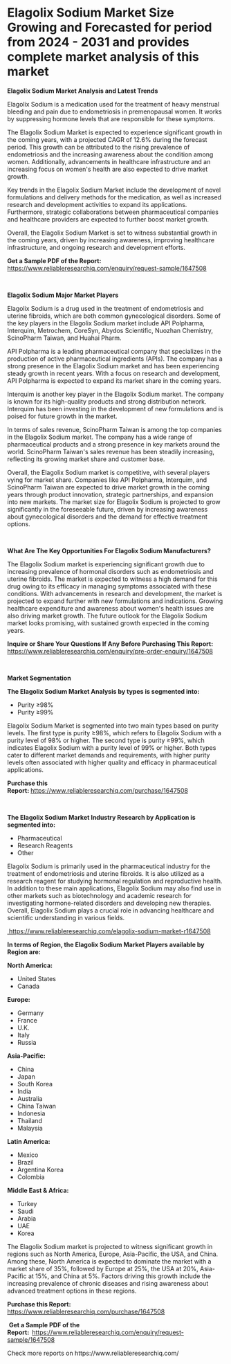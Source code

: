 <p><h1>Elagolix Sodium Market Size Growing and Forecasted for period from 2024 - 2031 and provides complete market analysis of this market</h1></p><p><strong>Elagolix Sodium Market Analysis and Latest Trends</strong></p>
<p><p>Elagolix Sodium is a medication used for the treatment of heavy menstrual bleeding and pain due to endometriosis in premenopausal women. It works by suppressing hormone levels that are responsible for these symptoms.</p><p>The Elagolix Sodium Market is expected to experience significant growth in the coming years, with a projected CAGR of 12.6% during the forecast period. This growth can be attributed to the rising prevalence of endometriosis and the increasing awareness about the condition among women. Additionally, advancements in healthcare infrastructure and an increasing focus on women's health are also expected to drive market growth.</p><p>Key trends in the Elagolix Sodium Market include the development of novel formulations and delivery methods for the medication, as well as increased research and development activities to expand its applications. Furthermore, strategic collaborations between pharmaceutical companies and healthcare providers are expected to further boost market growth.</p><p>Overall, the Elagolix Sodium Market is set to witness substantial growth in the coming years, driven by increasing awareness, improving healthcare infrastructure, and ongoing research and development efforts.</p></p>
<p><strong>Get a Sample PDF of the Report:&nbsp;</strong> <a href="https://www.reliableresearchiq.com/enquiry/request-sample/1647508">https://www.reliableresearchiq.com/enquiry/request-sample/1647508</a></p>
<p>&nbsp;</p>
<p><strong>Elagolix Sodium Major Market Players</strong></p>
<p><p>Elagolix Sodium is a drug used in the treatment of endometriosis and uterine fibroids, which are both common gynecological disorders. Some of the key players in the Elagolix Sodium market include API Polpharma, Interquim, Metrochem, CoreSyn, Abydos Scientific, Nuozhan Chemistry, ScinoPharm Taiwan, and Huahai Pharm.</p><p>API Polpharma is a leading pharmaceutical company that specializes in the production of active pharmaceutical ingredients (APIs). The company has a strong presence in the Elagolix Sodium market and has been experiencing steady growth in recent years. With a focus on research and development, API Polpharma is expected to expand its market share in the coming years.</p><p>Interquim is another key player in the Elagolix Sodium market. The company is known for its high-quality products and strong distribution network. Interquim has been investing in the development of new formulations and is poised for future growth in the market.</p><p>In terms of sales revenue, ScinoPharm Taiwan is among the top companies in the Elagolix Sodium market. The company has a wide range of pharmaceutical products and a strong presence in key markets around the world. ScinoPharm Taiwan's sales revenue has been steadily increasing, reflecting its growing market share and customer base.</p><p>Overall, the Elagolix Sodium market is competitive, with several players vying for market share. Companies like API Polpharma, Interquim, and ScinoPharm Taiwan are expected to drive market growth in the coming years through product innovation, strategic partnerships, and expansion into new markets. The market size for Elagolix Sodium is projected to grow significantly in the foreseeable future, driven by increasing awareness about gynecological disorders and the demand for effective treatment options.</p></p>
<p>&nbsp;</p>
<p><strong>What Are The Key Opportunities For Elagolix Sodium Manufacturers?</strong></p>
<p><p>The Elagolix Sodium market is experiencing significant growth due to increasing prevalence of hormonal disorders such as endometriosis and uterine fibroids. The market is expected to witness a high demand for this drug owing to its efficacy in managing symptoms associated with these conditions. With advancements in research and development, the market is projected to expand further with new formulations and indications. Growing healthcare expenditure and awareness about women's health issues are also driving market growth. The future outlook for the Elagolix Sodium market looks promising, with sustained growth expected in the coming years.</p></p>
<p><strong>Inquire or Share Your Questions If Any Before Purchasing This Report:</strong> <a href="https://www.reliableresearchiq.com/enquiry/pre-order-enquiry/1647508">https://www.reliableresearchiq.com/enquiry/pre-order-enquiry/1647508</a></p>
<p>&nbsp;</p>
<p><strong>Market Segmentation</strong></p>
<p><strong>The Elagolix Sodium Market Analysis by types is segmented into:</strong></p>
<p><ul><li>Purity ≥98%</li><li>Purity ≥99%</li></ul></p>
<p><p>Elagolix Sodium Market is segmented into two main types based on purity levels. The first type is purity ≥98%, which refers to Elagolix Sodium with a purity level of 98% or higher. The second type is purity ≥99%, which indicates Elagolix Sodium with a purity level of 99% or higher. Both types cater to different market demands and requirements, with higher purity levels often associated with higher quality and efficacy in pharmaceutical applications.</p></p>
<p><strong>Purchase this Report:&nbsp;</strong><a href="https://www.reliableresearchiq.com/purchase/1647508">https://www.reliableresearchiq.com/purchase/1647508</a></p>
<p>&nbsp;</p>
<p><strong>The Elagolix Sodium Market Industry Research by Application is segmented into:</strong></p>
<p><ul><li>Pharmaceutical</li><li>Research Reagents</li><li>Other</li></ul></p>
<p><p>Elagolix Sodium is primarily used in the pharmaceutical industry for the treatment of endometriosis and uterine fibroids. It is also utilized as a research reagent for studying hormonal regulation and reproductive health. In addition to these main applications, Elagolix Sodium may also find use in other markets such as biotechnology and academic research for investigating hormone-related disorders and developing new therapies. Overall, Elagolix Sodium plays a crucial role in advancing healthcare and scientific understanding in various fields.</p></p>
<p><a href="https://www.reliableresearchiq.com/elagolix-sodium-market-r1647508">&nbsp;https://www.reliableresearchiq.com/elagolix-sodium-market-r1647508</a></p>
<p><strong>In terms of Region, the Elagolix Sodium Market Players available by Region are:</strong></p>
<p>
    <p> <strong> North America: </strong>
        <ul>
            <li>United States</li>
            <li>Canada</li>
        </ul>
        </p> 
    <p> <strong> Europe: </strong>
        <ul>
            <li>Germany</li>
            <li>France</li>
            <li>U.K.</li>
            <li>Italy</li>
            <li>Russia</li>
        </ul>
        </p> 
    <p> <strong> Asia-Pacific: </strong>
        <ul>
            <li>China</li>
            <li>Japan</li>
            <li>South Korea</li>
            <li>India</li>
            <li>Australia</li>
            <li>China Taiwan</li>
            <li>Indonesia</li>
            <li>Thailand</li>
            <li>Malaysia</li>
        </ul>
        </p> 
    <p> <strong> Latin America: </strong>
        <ul>
            <li>Mexico</li>
            <li>Brazil</li>
            <li>Argentina Korea</li>
            <li>Colombia</li>
        </ul>
        </p> 
    <p> <strong> Middle East & Africa: </strong>
        <ul>
            <li>Turkey</li>
            <li>Saudi</li>
            <li>Arabia</li>
            <li>UAE</li>
            <li>Korea</li>
        </ul>
    </p>
    </p>
<p><p>The Elagolix Sodium market is projected to witness significant growth in regions such as North America, Europe, Asia-Pacific, the USA, and China. Among these, North America is expected to dominate the market with a market share of 35%, followed by Europe at 25%, the USA at 20%, Asia-Pacific at 15%, and China at 5%. Factors driving this growth include the increasing prevalence of chronic diseases and rising awareness about advanced treatment options in these regions.</p></p>
<p><strong>Purchase this Report: </strong><a href="https://www.reliableresearchiq.com/purchase/1647508">https://www.reliableresearchiq.com/purchase/1647508</a></p>
<p>&nbsp;<strong>Get a Sample PDF of the Report:&nbsp;&nbsp;</strong><a href="https://www.reliableresearchiq.com/enquiry/request-sample/1647508">https://www.reliableresearchiq.com/enquiry/request-sample/1647508</a></p>
<p><strong></strong></p>
<p>Check more reports on https://www.reliableresearchiq.com/</p>